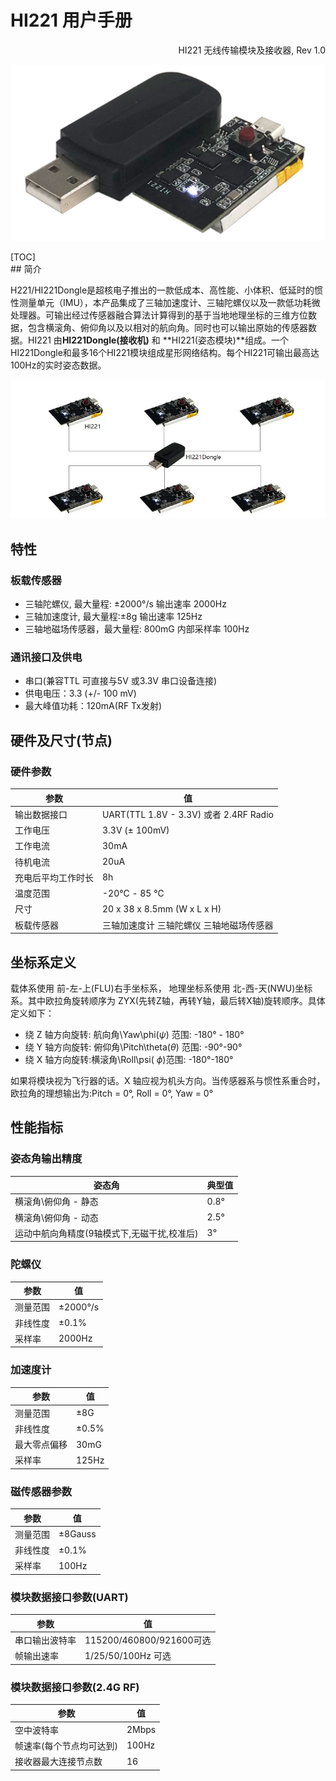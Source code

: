 

# HI221 用户手册
<p style="text-align: right;">HI221 无线传输模块及接收器, Rev 1.0









![](figures/front_image.png)



<div style="page-break-after: always;"></div>
[TOC]

<div style="page-break-after: always;"></div>
## 简介

H221/HI221Dongle是超核电子推出的一款低成本、高性能、小体积、低延时的惯性测量单元（IMU），本产品集成了三轴加速度计、三轴陀螺仪以及一款低功耗微处理器。可输出经过传感器融合算法计算得到的基于当地地理坐标的三维方位数据，包含横滚角、俯仰角以及以相对的航向角。同时也可以输出原始的传感器数据。HI221 由**HI221Dongle(接收机)** 和 **HI221(姿态模块)**组成。一个HI221Dongle和最多16个HI221模块组成星形网络结构。每个HI221可输出最高达100Hz的实时姿态数据。



![](figures/star_network_1.jpg)



## 特性

### 板载传感器

- 三轴陀螺仪, 最大量程: ±2000°/s 输出速率 2000Hz
- 三轴加速度计, 最大量程:±8g 输出速率 125Hz
- 三轴地磁场传感器，最大量程: 800mG 内部采样率 100Hz

### 通讯接口及供电

- 串口(兼容TTL 可直接与5V 或3.3V 串口设备连接)
- 供电电压：3.3 (+/- 100 mV)
- 最大峰值功耗：120mA(RF Tx发射)

## 硬件及尺寸(节点)

### 硬件参数

| 参数               | 值                                       |
| ------------------ | ---------------------------------------- |
| 输出数据接口       | UART(TTL 1.8V - 3.3V) 或者 2.4RF Radio   |
| 工作电压           | 3.3V (± 100mV)                           |
| 工作电流           | 30mA                                     |
| 待机电流           | 20uA                                     |
| 充电后平均工作时长 | 8h                                       |
| 温度范围           | -20℃  - 85 ℃                             |
| 尺寸               | 20 x 38 x 8.5mm (W x L x H)              |
| 板载传感器         | 三轴加速度计 三轴陀螺仪 三轴地磁场传感器 |

## 坐标系定义

载体系使用 前-左-上(FLU)右手坐标系， 地理坐标系使用 北-西-天(NWU)坐标系。其中欧拉角旋转顺序为 ZYX(先转Z轴，再转Y轴，最后转X轴)旋转顺序。具体定义如下：

- 绕 Z 轴方向旋转: 航向角\Yaw\phi($\psi$) 范围: -180° - 180°
- 绕 Y 轴方向旋转: 俯仰角\Pitch\theta($\theta$) 范围: -90°-90°
- 绕 X 轴方向旋转:横滚角\Roll\psi(  $\phi$)范围: -180°-180°

如果将模块视为飞行器的话。X 轴应视为机头方向。当传感器系与惯性系重合时，欧拉角的理想输出为:Pitch = 0°, Roll = 0°, Yaw = 0°

## 性能指标

### 姿态角输出精度

| 姿态角                                      | 典型值 |
| ------------------------------------------- | ------ |
| 横滚角\俯仰角 - 静态                        | 0.8°   |
| 横滚角\俯仰角 - 动态                        | 2.5°   |
| 运动中航向角精度(9轴模式下,无磁干扰,校准后) | 3°     |

### 陀螺仪

| 参数     | 值       |
| -------- | -------- |
| 测量范围 | ±2000°/s |
| 非线性度 | ±0.1%    |
| 采样率   | 2000Hz   |

### 加速度计

| 参数         | 值    |
| ------------ | ----- |
| 测量范围     | ±8G   |
| 非线性度     | ±0.5% |
| 最大零点偏移 | 30mG  |
| 采样率       | 125Hz |

### 磁传感器参数

| 参数     | 值      |
| -------- | ------- |
| 测量范围 | ±8Gauss |
| 非线性度 | ±0.1%   |
| 采样率   | 100Hz   |

### 模块数据接口参数(UART)

| 参数           | 值                       |
| -------------- | ------------------------ |
| 串口输出波特率 | 115200/460800/921600可选 |
| 帧输出速率     | 1/25/50/100Hz 可选       |

### 模块数据接口参数(2.4G RF)

| 参数                     | 值    |
| ------------------------ | ----- |
| 空中波特率               | 2Mbps |
| 帧速率(每个节点均可达到) | 100Hz |
| 接收器最大连接节点数     | 16    |


